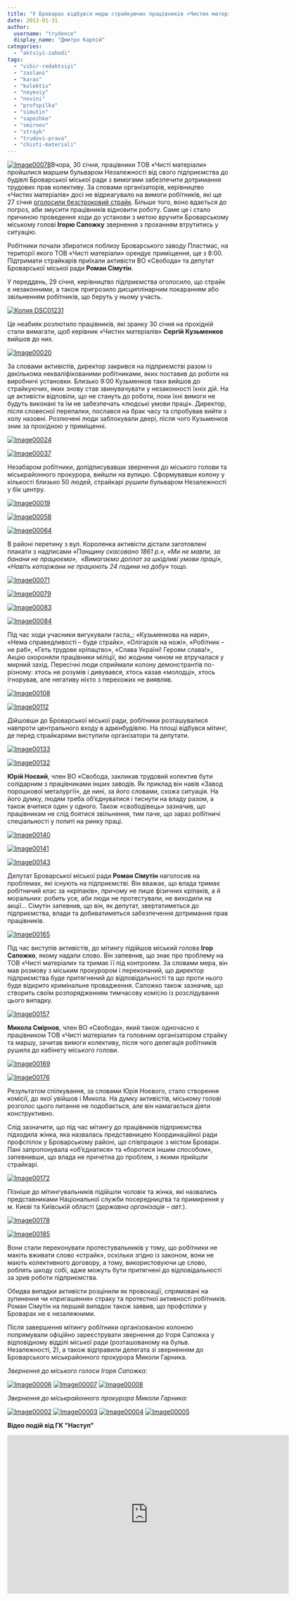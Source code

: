 ```yaml
---
title: "У Броварах відбувся марш страйкуючих працівників «Чистих матеріалів»"
date: 2013-01-31
author: 
  username: "trydence"
  display_name: "Дмитро Карпій"
categories: 
  - "aktsiyi-zahodi"
tags: 
  - "vibir-redaktsiyi"
  - "zaslani"
  - "karas"
  - "kolektiv"
  - "noyeviy"
  - "novini"
  - "profspilka"
  - "simutin"
  - "sapozhko"
  - "smirnov"
  - "strayk"
  - "trudovi-prava"
  - "chisti-materiali"
---
```


[![Image00078](https://mpz.brovary.org/wp-content/uploads/2013/01/Image00078.jpg)](https://mpz.brovary.org/wp-content/uploads/2013/01/Image00078.jpg)Вчора, 30 січня, працівники ТОВ «Чисті матеріали» пройшлися маршем бульваром Незалежності від свого підприємства до будівлі Броварської міської ради з вимогами забезпечити дотримання трудових прав колективу. За словами організаторів, керівництво «Чистих матеріалів» досі не відреагувало на вимоги робітників, які ще 27 січня [оголосили безстроковий страйк](https://mpz.brovary.org/straykuyuchi-pratsivniki-zablokuvali-robotu-pidpriyemstva-u-brovarah/). Більше того, воно вдається до погроз, аби змусити працівників відновити роботу. Саме це і стало причиною проведення ходи до установи з метою вручити Броварському міському голові **Ігорю Сапожку** звернення з проханням втрутитись у ситуацію.

Робітники почали збиратися поблизу Броварського заводу Пластмас, на території якого ТОВ «Чисті матеріали» орендує приміщення, ще з 8:00. Підтримати страйкарів приїхали активісти ВО «Свобода» та депутат Броварської міської ради **Роман Сімутін**.

У переддень, 29 січня, керівництво підприємства оголосило, що страйк є незаконними, а також пригрозило дисциплінарним покаранням або звільненням робітників, що беруть у ньому участь.

[![Копия DSC01231](https://mpz.brovary.org/wp-content/uploads/2013/01/Kopiya-DSC01231.jpg)](https://mpz.brovary.org/wp-content/uploads/2013/01/Kopiya-DSC01231.jpg)

Це неабияк розлютило працівників, які зранку 30 січня на прохідній стали вимагати, щоб керівник «Чистих матеріалів» **Сергій Кузьменков** вийшов до них.

[![Image00020](https://mpz.brovary.org/wp-content/uploads/2013/01/Image00020.jpg)](https://mpz.brovary.org/wp-content/uploads/2013/01/Image00020.jpg)

За словами активістів, директор закрився на підприємстві разом із декількома некваліфікованими робітниками, яких поставив до роботи на виробничі установки. Близько 9:00 Кузьменков таки вийшов до страйкуючих, яких знову став звинувачувати у незаконності їхніх дій. На це активісти відповіли, що не стануть до роботи, поки їхні вимоги не будуть виконані та їм не забезпечать «людські умови праці». Директор, після словесної перепалки, послався на брак часу та спробував вийти з холу назовні. Розлючені люди заблокували двері, після чого Кузьменков зник за прохідною у приміщенні.

[![Image00024](https://mpz.brovary.org/wp-content/uploads/2013/01/Image00024.jpg)](https://mpz.brovary.org/wp-content/uploads/2013/01/Image00024.jpg)

[![Image00037](https://mpz.brovary.org/wp-content/uploads/2013/01/Image00037.jpg)](https://mpz.brovary.org/wp-content/uploads/2013/01/Image00037.jpg)

Незабаром робітники, допідписувавши звернення до міського голови та міськрайонного прокурора, вийшли на вулицю. Сформувавши колону у кількості близько 50 людей, страйкарі рушили бульваром Незалежності у бік центру.

[![Image00019](https://mpz.brovary.org/wp-content/uploads/2013/01/Image00019.jpg)](https://mpz.brovary.org/wp-content/uploads/2013/01/Image00019.jpg)

[![Image00058](https://mpz.brovary.org/wp-content/uploads/2013/01/Image00058.jpg)](https://mpz.brovary.org/wp-content/uploads/2013/01/Image00058.jpg)

[![Image00064](https://mpz.brovary.org/wp-content/uploads/2013/01/Image00064.jpg)](https://mpz.brovary.org/wp-content/uploads/2013/01/Image00064.jpg)

В районі перетину з вул. Короленка активісти дістали заготовлені плакати з надписами _«Панщину скасовано 1861 р.», «Ми не мавпи, за банани не працюємо»,  «Вимагаємо доплат за шкідливі умови праці», «Навіть каторжани не працюють 24 години на добу»_ тощо.

[![Image00071](https://mpz.brovary.org/wp-content/uploads/2013/01/Image00071.jpg)](https://mpz.brovary.org/wp-content/uploads/2013/01/Image00071.jpg)

[![Image00079](https://mpz.brovary.org/wp-content/uploads/2013/01/Image00079.jpg)](https://mpz.brovary.org/wp-content/uploads/2013/01/Image00079.jpg)

[![Image00083](https://mpz.brovary.org/wp-content/uploads/2013/01/Image00083.jpg)](https://mpz.brovary.org/wp-content/uploads/2013/01/Image00083.jpg)

[![Image00084](https://mpz.brovary.org/wp-content/uploads/2013/01/Image00084.jpg)](https://mpz.brovary.org/wp-content/uploads/2013/01/Image00084.jpg)

Під час ходи учасники вигукували гасла_: «Кузьменкова на нари», «Нема справедливості – буде страйк», «Олігархів на ножі», «Робітник – не раб», «Геть трудове кріпацтво», «Слава Україні! Героям слава!»_ Акцію охороняли працівники міліції, які жодним чином не втручалася у мирний захід. Пересічні люди сприймали колону демонстрантів по-різному: хтось не розумів і дивувався, хтось казав «молодці», хтось ігнорував, але негативу ніхто з перехожих не виявляв.

[![Image00108](https://mpz.brovary.org/wp-content/uploads/2013/01/Image00108.jpg)](https://mpz.brovary.org/wp-content/uploads/2013/01/Image00108.jpg)

[![Image00112](https://mpz.brovary.org/wp-content/uploads/2013/01/Image00112.jpg)](https://mpz.brovary.org/wp-content/uploads/2013/01/Image00112.jpg)

Дійшовши до Броварської міської ради, робітники розташувалися навпроти центрального входу в адмінбудівлю. На площі відбувся мітинг, де перед страйкарями виступили організатори та депутати.

[![Image00133](https://mpz.brovary.org/wp-content/uploads/2013/01/Image00133.jpg)](https://mpz.brovary.org/wp-content/uploads/2013/01/Image00133.jpg)

[![Image00132](https://mpz.brovary.org/wp-content/uploads/2013/01/Image00132.jpg)](https://mpz.brovary.org/wp-content/uploads/2013/01/Image00132.jpg)

**Юрій Ноєвий**, член ВО «Свобода, закликав трудовий колектив бути солідарним з працівниками інших заводів. Як приклад він навів «Завод порошкової металургії», де нині, за його словами, схожа ситуація. На його думку, людям треба об’єднуватися і тиснути на владу разом, а також вчитися один у одного. Також «свободівець» зазначив, що працівникам не слід боятися звільнення, тим паче, що зараз робітничі спеціальності у попиті на ринку праці.

[![Image00140](https://mpz.brovary.org/wp-content/uploads/2013/01/Image00140.jpg)](https://mpz.brovary.org/wp-content/uploads/2013/01/Image00140.jpg)

[![Image00141](https://mpz.brovary.org/wp-content/uploads/2013/01/Image00141.jpg)](https://mpz.brovary.org/wp-content/uploads/2013/01/Image00141.jpg)

[![Image00143](https://mpz.brovary.org/wp-content/uploads/2013/01/Image00143.jpg)](https://mpz.brovary.org/wp-content/uploads/2013/01/Image00143.jpg)

Депутат Броварської міської ради **Роман Сімутін** наголосив на проблемах, які існують на підприємстві. Він вважає, що влада тримає робітничий клас за «кріпаків», причому не лише фізичних кріпаків, а й моральних: робить усе, аби люди не протестували, не виходили на акції… Сімутін запевнив, що він, як депутат, звертатиметься до підприємства, влади та добиватиметься забезпечення дотримання прав працівників.

[![Image00165](https://mpz.brovary.org/wp-content/uploads/2013/01/Image00165.jpg)](https://mpz.brovary.org/wp-content/uploads/2013/01/Image00165.jpg)

Під час виступів активістів, до мітингу підійшов міський голова **Ігор Сапожко**, якому надали слово. Він запевнив, що знає про проблему на ТОВ «Чисті матеріали» та тримає її під контролем. За словами мера, він мав розмову з міським прокурором і переконаний, що директор підприємства буде притягнений до відповідальності та що проти нього буде відкрито кримінальне провадження. Сапожко також зазначив, що створить своїм розпорядженням тимчасову комісію із розслідування цього випадку.

[![Image00157](https://mpz.brovary.org/wp-content/uploads/2013/01/Image00157.jpg)](https://mpz.brovary.org/wp-content/uploads/2013/01/Image00157.jpg)

**Микола Смірнов**, член ВО «Свобода», який також одночасно є працівником ТОВ «Чисті матеріали» та головним організатором страйку та маршу, зачитав вимоги колективу, після чого делегація робітників рушила до кабінету міського голови.

[![Image00169](https://mpz.brovary.org/wp-content/uploads/2013/01/Image00169.jpg)](https://mpz.brovary.org/wp-content/uploads/2013/01/Image00169.jpg)

[![Image00176](https://mpz.brovary.org/wp-content/uploads/2013/01/Image00176.jpg)](https://mpz.brovary.org/wp-content/uploads/2013/01/Image00176.jpg)

Результатом спілкування, за словами Юрія Ноєвого, стало створення комісії, до якої увійшов і Микола. На думку активістів, міському голові розголос цього питання не подобається, але він намагається діяти конструктивно.

Слід зазначити, що під час мітингу до працівників підприємства підходила жінка, яка назвалась представницею Координаційної ради профспілок у Броварському районі, що співпрацює з містом Бровари. Пані запропонувала «об’єднатися» та «боротися іншим способом», запевнивши, що влада не причетна до проблем, з якими прийшли страйкарі.

[![Image00172](https://mpz.brovary.org/wp-content/uploads/2013/01/Image00172.jpg)](https://mpz.brovary.org/wp-content/uploads/2013/01/Image00172.jpg)

Пізніше до мітингувальників підійшли чоловік та жінка, які назвались представниками Національної служби посередництва та примирення у м. Києві та Київській області (_державна організація – авт._).

[![Image00178](https://mpz.brovary.org/wp-content/uploads/2013/01/Image00178.jpg)](https://mpz.brovary.org/wp-content/uploads/2013/01/Image00178.jpg)

[![Image00185](https://mpz.brovary.org/wp-content/uploads/2013/01/Image00185.jpg)](https://mpz.brovary.org/wp-content/uploads/2013/01/Image00185.jpg)

Вони стали переконувати протестувальників у тому, що робітники не мають вживати слово «страйк», оскільки згідно із законом, вони не мають колективного договору, а тому, використовуючи це слово, роблять шкоду собі, адже можуть бути притягнені до відповідальності за зрив роботи підприємства.

Обидва випадки активісти розцінили як провокації, спрямовані на зупинення чи «пригашення» страку та протестної активності робітників. Роман Сімутін на перший випадок також заявив, що профспілки у Броварах не є незалежними.

Після завершення мітингу робітники організованою колоною попрямували офіційно зареєструвати звернення до Ігоря Сапожка у відповідному відділі міської ради (розташованому на бульв. Незалежності, 2), а також відправили делегата зі зверненням до Броварського міськрайонного прокурора Миколи Гарника.

_Звернення до міського голоси Ігоря Сапожка:_

[![Image00006](https://mpz.brovary.org/wp-content/uploads/2013/01/Image00006.jpg)](https://mpz.brovary.org/wp-content/uploads/2013/01/Image00006.jpg) [![Image00007](https://mpz.brovary.org/wp-content/uploads/2013/01/Image00007.jpg)](https://mpz.brovary.org/wp-content/uploads/2013/01/Image00007.jpg) [![Image00008](https://mpz.brovary.org/wp-content/uploads/2013/01/Image00008.jpg)](https://mpz.brovary.org/wp-content/uploads/2013/01/Image00008.jpg)

_Звернення до міськрайонного прокурора Миколи Гарника:_

[![Image00002](https://mpz.brovary.org/wp-content/uploads/2013/01/Image00002.jpg)](https://mpz.brovary.org/wp-content/uploads/2013/01/Image00002.jpg) [![Image00003](https://mpz.brovary.org/wp-content/uploads/2013/01/Image00003.jpg)](https://mpz.brovary.org/wp-content/uploads/2013/01/Image00003.jpg) [![Image00004](https://mpz.brovary.org/wp-content/uploads/2013/01/Image00004.jpg)](https://mpz.brovary.org/wp-content/uploads/2013/01/Image00004.jpg) [![Image00005](https://mpz.brovary.org/wp-content/uploads/2013/01/Image00005.jpg)](https://mpz.brovary.org/wp-content/uploads/2013/01/Image00005.jpg)

**Відео подій від ГК "Наступ"**

<iframe src="http://www.youtube.com/embed/CWdWu1mIYk0" height="360" width="640" allowfullscreen frameborder="0"></iframe>
